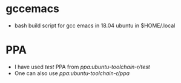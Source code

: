 # gccemacs
- bash build script for gcc emacs in 18.04 ubuntu in $HOME/.local 

# PPA 
- I have used *test* PPA from *ppa:ubuntu-toolchain-r/test*
- One can also use *ppa:ubuntu-toolchain-r/ppa*
